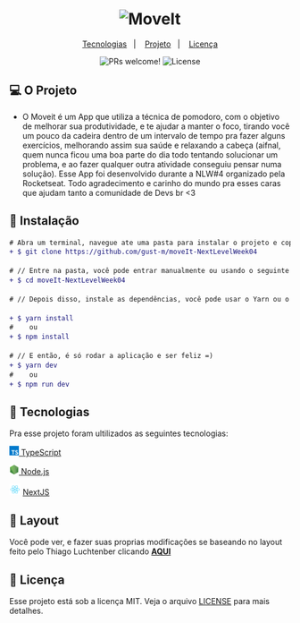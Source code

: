 <h1 align="center">
    <img  alt="MoveIt" title="moveitapp" src=.public/icons/logo-moveit.svg width="400px"/>
</h1>

<p align="center">
  <a href="#-tecnologias">Tecnologias</a>&nbsp;&nbsp;&nbsp;|&nbsp;&nbsp;&nbsp;
  <a href="#-projeto">Projeto</a>&nbsp;&nbsp;&nbsp;|&nbsp;&nbsp;&nbsp;
  <a href="#memo-licença">Licença</a>
</p>

<p align="center">
 <img src="https://img.shields.io/static/v1?label=PRs&message=welcome&color=15C3D6&labelColor=000000" alt="PRs welcome!" />

  <img alt="License" src="https://img.shields.io/static/v1?label=license&message=MIT&color=15C3D6&labelColor=000000">
</p>

## 💻 O Projeto

- O Moveit é um App que utiliza a técnica de pomodoro, com o objetivo de melhorar sua produtividade, e te ajudar a manter o foco, tirando você um pouco da cadeira dentro de um intervalo de tempo pra fazer alguns exercícios, melhorando assim sua saúde e relaxando a cabeça (aifnal, quem nunca ficou uma boa parte do dia todo tentando solucionar um problema, e ao fazer qualquer outra atividade conseguiu pensar numa solução). Esse App foi desenvolvido durante a NLW#4 organizado pela Rocketseat. Todo agradecimento e carinho do mundo pra esses caras que ajudam tanto a comunidade de Devs br <3

## 💾 Instalação

```diff
# Abra um terminal, navegue ate uma pasta para instalar o projeto e copie este repositório com o comando
+ $ git clone https://github.com/gust-m/moveIt-NextLevelWeek04

# // Entre na pasta, você pode entrar manualmente ou usando o seguinte comando:
+ $ cd moveIt-NextLevelWeek04

# // Depois disso, instale as dependências, você pode usar o Yarn ou o NPM

+ $ yarn install
#    ou
+ $ npm install

# // E então, é só rodar a aplicação e ser feliz =)
+ $ yarn dev
#    ou
+ $ npm run dev
```

## 🚀 Tecnologias

Pra esse projeto foram ultilizados as seguintes tecnologias:

<img height="17" src="https://raw.githubusercontent.com/github/explore/80688e429a7d4ef2fca1e82350fe8e3517d3494d/topics/typescript/typescript.png">[ TypeScript](https://www.typescriptlang.org/)

<img height="17" src="https://raw.githubusercontent.com/github/explore/80688e429a7d4ef2fca1e82350fe8e3517d3494d/topics/nodejs/nodejs.png">[ Node.js](https://nodejs.org/en/)

<img height="20" src="https://raw.githubusercontent.com/github/explore/80688e429a7d4ef2fca1e82350fe8e3517d3494d/topics/react/react.png"> [ NextJS](https://reactjs.org)

## 🔖 Layout

Você pode ver, e fazer suas proprias modificações se baseando no layout feito pelo Thiago Luchtenber clicando **[AQUI](https://www.figma.com/file/ge20pu3ofMOKoliUyKx1Nl/Move.it-1.0?node-id=160%3A2761)**

## :memo: Licença

Esse projeto está sob a licença MIT. Veja o arquivo [LICENSE](LICENSE) para mais detalhes.
